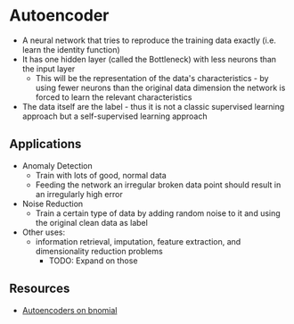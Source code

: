 # Autoencoder
- A neural network that tries to reproduce the training data exactly (i.e. learn the identity function)
- It has one hidden layer (called the Bottleneck) with less neurons than the input layer
  - This will be the representation of the data's characteristics - by using fewer neurons than the original data
    dimension the network is forced to learn the relevant characteristics
- The data itself are the label - thus it is not a classic supervised learning approach but a self-supervised learning
  approach

## Applications
- Anomaly Detection
  - Train with lots of good, normal data
  - Feeding the network an irregular broken data point should result in an irregularly high error
- Noise Reduction
  - Train a certain type of data by adding random noise to it and using the original clean data as label
- Other uses:
  - information retrieval, imputation, feature extraction, and dimensionality reduction problems
    - TODO: Expand on those

## Resources
- [Autoencoders on bnomial](https://articles.bnomial.com/autoencoders)
